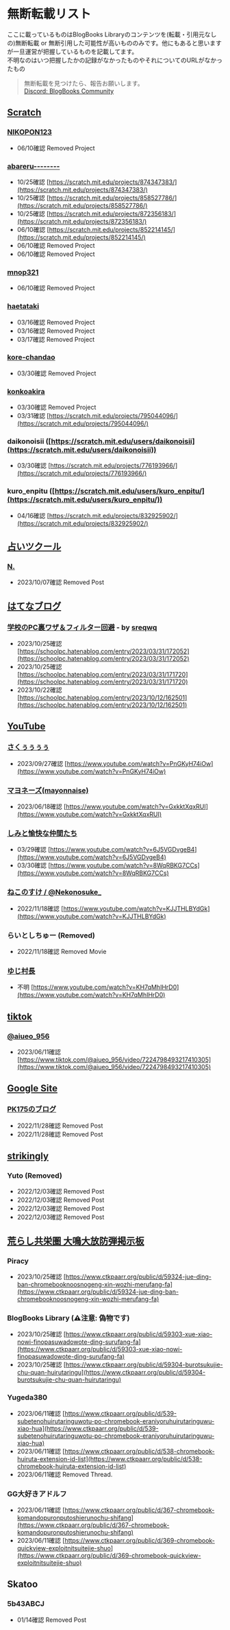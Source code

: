 # 無断転載リスト

ここに載っているものはBlogBooks Libraryのコンテンツを(転載・引用元なしの)無断転載 or 無断引用した可能性が高いもののみです。他にもあると思いますが一旦運営が把握しているものを記載してます。   
不明なのはいつ把握したかの記録がなかったものやそれについてのURLがなかったもの

> 無断転載を見つけたら、報告お願いします。   
> [Discord: BlogBooks Community](https://discord.gg/6wPBj4qdGT)

<!-- scratch.mit.edu -->

## [Scratch](https://scratch.mit.edu/)

### [NIKOPON123](https://scratch.mit.edu/users/NIKOPON123/)
- 06/10確認 Removed Project

### [abareru--------](https://scratch.mit.edu/users/abareru--------/)
- 10/25確認 [https://scratch.mit.edu/projects/874347383/](https://scratch.mit.edu/projects/874347383/)
- 10/25確認 [https://scratch.mit.edu/projects/858527786/](https://scratch.mit.edu/projects/858527786/)
- 10/25確認 [https://scratch.mit.edu/projects/872356183/](https://scratch.mit.edu/projects/872356183/)
- 06/10確認 [https://scratch.mit.edu/projects/852214145/](https://scratch.mit.edu/projects/852214145/)
- 06/10確認 Removed Project
- 06/10確認 Removed Project

### [mnop321](https://scratch.mit.edu/users/mnop321/)
- 06/10確認 Removed Project

### [haetataki](https://scratch.mit.edu/users/haetataki/)
- 03/16確認 Removed Project
- 03/16確認 Removed Project
- 03/17確認 Removed Project

### [kore-chandao](https://scratch.mit.edu/users/kore-chandao/)
- 03/30確認 Removed Project

### [konkoakira](https://scratch.mit.edu/users/konkoakira/)
- 03/30確認 Removed Project
- 03/31確認 [https://scratch.mit.edu/projects/795044096/](https://scratch.mit.edu/projects/795044096/)

### daikonoisii ([https://scratch.mit.edu/users/daikonoisii](https://scratch.mit.edu/users/daikonoisii))
- 03/30確認 [https://scratch.mit.edu/projects/776193966/](https://scratch.mit.edu/projects/776193966/)

### kuro_enpitu ([https://scratch.mit.edu/users/kuro_enpitu/](https://scratch.mit.edu/users/kuro_enpitu/))
- 04/16確認 [https://scratch.mit.edu/projects/832925902/](https://scratch.mit.edu/projects/832925902/)

<!-- ulog.u.nosv.org -->

## [占いツクール](https://ulog.u.nosv.org)

### [N.](https://ulog.u.nosv.org/user/riinukunnkawaii)
- 2023/10/07確認 Removed Post

<!-- https://hatenablog.com -->

## [はてなブログ](https://hatenablog.com)

### [学校のPC裏ワザ＆フィルター回避](https://schoolpc.hatenablog.com/) - by [sreqwq](https://schoolpc.hatenablog.com/about)
- 2023/10/25確認 [https://schoolpc.hatenablog.com/entry/2023/03/31/172052](https://schoolpc.hatenablog.com/entry/2023/03/31/172052)
- 2023/10/25確認 [https://schoolpc.hatenablog.com/entry/2023/03/31/171720](https://schoolpc.hatenablog.com/entry/2023/03/31/171720)
- 2023/10/22確認 [https://schoolpc.hatenablog.com/entry/2023/10/12/162501](https://schoolpc.hatenablog.com/entry/2023/10/12/162501)

## [YouTube](https://youtube.com)

### [さくぅぅぅぅ](https://www.youtube.com/@saku_uuuu)
- 2023/09/27確認 [https://www.youtube.com/watch?v=PnGKyH74iOw](https://www.youtube.com/watch?v=PnGKyH74iOw)

### [マヨネーズ(mayonnaise)](https://www.youtube.com/@mayonnaise0901)
- 2023/06/18確認 [https://www.youtube.com/watch?v=GxkktXqxRUI](https://www.youtube.com/watch?v=GxkktXqxRUI)

### [しみと愉快な仲間たち](https://www.youtube.com/@yukainana_kamatati)
- 03/29確認 [https://www.youtube.com/watch?v=6J5VGDvgeB4](https://www.youtube.com/watch?v=6J5VGDvgeB4)
- 03/30確認 [https://www.youtube.com/watch?v=8WqRBKG7CCs](https://www.youtube.com/watch?v=8WqRBKG7CCs)

### [ねこのすけ / @Nekonosuke_](https://www.youtube.com/@Nekonosuke_)
- 2022/11/18確認 [https://www.youtube.com/watch?v=KJJTHLBYdGk](https://www.youtube.com/watch?v=KJJTHLBYdGk)

### らいとしちゅー (Removed)
- 2022/11/18確認 Removed Movie

### [ゆじ村長](https://www.youtube.com/@user-by6fy8fe1s)
- 不明 [https://www.youtube.com/watch?v=KH7qMhIHrD0](https://www.youtube.com/watch?v=KH7qMhIHrD0)

## [tiktok](https://tiktok.com/)

### [@aiueo_956](https://www.tiktok.com/@aiueo_956)
- 2023/06/11確認 [https://www.tiktok.com/@aiueo_956/video/7224798493217410305](https://www.tiktok.com/@aiueo_956/video/7224798493217410305)

## [Google Site](https://site.google.com)

### [PK175のブログ](https://sites.google.com/view/test9012123/home)
- 2022/11/28確認 Removed Post
- 2022/11/28確認 Removed Post

## [strikingly](https://www.strikingly.com/)

### Yuto (Removed)
- 2022/12/03確認 Removed Post
- 2022/12/03確認 Removed Post
- 2022/12/03確認 Removed Post
- 2022/12/03確認 Removed Post

## [荒らし共栄圏 大鳴大放防弾掲示板](https://www.ctkpaarr.org/public/)

### Piracy
- 2023/10/25確認 [https://www.ctkpaarr.org/public/d/59324-jue-ding-ban-chromebooknoosnogeng-xin-wozhi-merufang-fa](https://www.ctkpaarr.org/public/d/59324-jue-ding-ban-chromebooknoosnogeng-xin-wozhi-merufang-fa)

### BlogBooks Library (⚠注意: 偽物です)
- 2023/10/25確認 [https://www.ctkpaarr.org/public/d/59303-xue-xiao-nowi-finopasuwadowote-ding-surufang-fa](https://www.ctkpaarr.org/public/d/59303-xue-xiao-nowi-finopasuwadowote-ding-surufang-fa)
- 2023/10/25確認 [https://www.ctkpaarr.org/public/d/59304-burotsukujie-chu-quan-huirutaringu](https://www.ctkpaarr.org/public/d/59304-burotsukujie-chu-quan-huirutaringu)

### Yugeda380
- 2023/06/11確認 [https://www.ctkpaarr.org/public/d/539-subetenohuirutaringuwotu-po-chromebook-eraniyoruhuirutaringuwu-xiao-hua](https://www.ctkpaarr.org/public/d/539-subetenohuirutaringuwotu-po-chromebook-eraniyoruhuirutaringuwu-xiao-hua)
- 2023/06/11確認 [https://www.ctkpaarr.org/public/d/538-chromebook-huiruta-extension-id-list](https://www.ctkpaarr.org/public/d/538-chromebook-huiruta-extension-id-list)
- 2023/06/11確認 Removed Thread.

### GG大好きアドルフ
- 2023/06/11確認 [https://www.ctkpaarr.org/public/d/367-chromebook-komandopuronputoshierunochu-shifang](https://www.ctkpaarr.org/public/d/367-chromebook-komandopuronputoshierunochu-shifang)
- 2023/06/11確認 [https://www.ctkpaarr.org/public/d/369-chromebook-quickview-exploitnitsuitejie-shuo](https://www.ctkpaarr.org/public/d/369-chromebook-quickview-exploitnitsuitejie-shuo)

## Skatoo

### 5b43ABCJ
- 01/14確認 Removed Post
